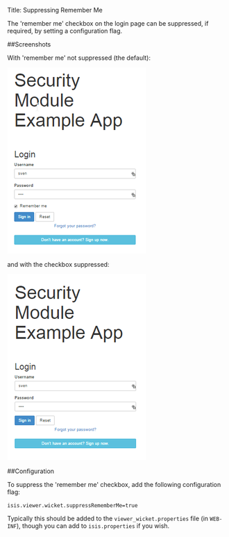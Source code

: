 Title: Suppressing Remember Me

[//]: # (content copied to _user-guide_xxx)

The 'remember me' checkbox on the login page can be suppressed, if required, by setting a configuration flag.

##Screenshots

With 'remember me' not suppressed (the default):

![](images/login-page-default.png)

and with the checkbox suppressed:

![](images/login-page-suppress-remember-me.png)

##Configuration

To suppress the 'remember me' checkbox, add the following configuration flag:

    isis.viewer.wicket.suppressRememberMe=true

Typically this should be added to the `viewer_wicket.properties` file (in `WEB-INF`), though you can add to `isis.properties` if you wish.
